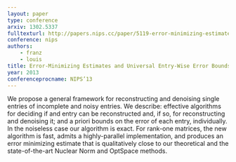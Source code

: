 ```yaml
---
layout: paper
type: conference
arxiv: 1302.5337
fulltexturl: http://papers.nips.cc/paper/5119-error-minimizing-estimates-and-universal-entry-wise-error-bounds-for-low-rank-matrix-completion
conference: nips
authors:
    - franz
    - louis
title: Error-Minimizing Estimates and Universal Entry-Wise Error Bounds for Low-Rank Matrix Completion
year: 2013
conferenceprocname: NIPS’13
---
```


We propose a general framework for reconstructing and denoising single entries of
incomplete and noisy entries. We describe: effective algorithms for deciding if and entry
can be reconstructed and, if so, for reconstructing and denoising it; and a priori bounds
on the error of each entry, individually. In the noiseless case our algorithm is exact.
For rank-one matrices, the new algorithm is fast, admits a highly-parallel
implementation, and produces an error minimizing estimate that is qualitatively close to
our theoretical and the state-of-the-art Nuclear Norm and OptSpace methods.
